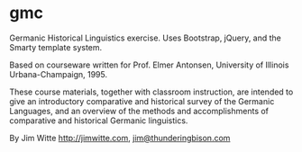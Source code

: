 gmc
===

Germanic Historical Linguistics exercise. Uses Bootstrap, jQuery, and the Smarty template system.

Based on courseware written for Prof. Elmer Antonsen, University of Illinois Urbana-Champaign, 1995.

These course materials, together with classroom instruction, are intended to give 
an introductory comparative and historical survey of the Germanic Languages, and 
an overview of the methods and accomplishments of comparative and historical Germanic linguistics.

By Jim Witte <http://jimwitte.com>, jim@thunderingbison.com
